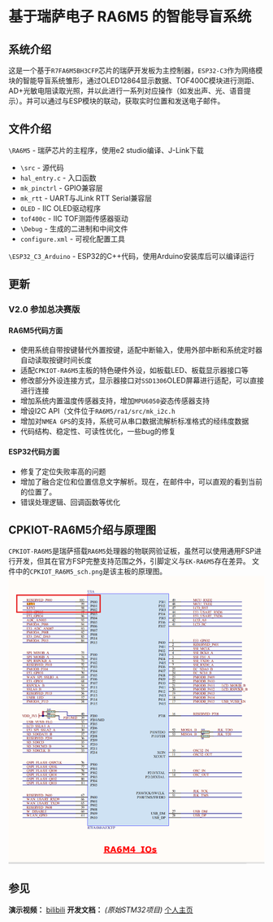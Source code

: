 # 基于瑞萨电子 RA6M5 的智能导盲系统
## 系统介绍
这是一个基于`R7FA6M5BH3CFP`芯片的瑞萨开发板为主控制器，`ESP32-C3`作为网络模块的智能导盲系统雏形，通过OLED12864显示数据、TOF400C模块进行测距、AD+光敏电阻读取光照，并以此进行一系列对应操作（如发出声、光、语音提示）。并可以通过与ESP模块的联动，获取实时位置和发送电子邮件。

## 文件介绍
`\RA6M5` - 瑞萨芯片的主程序，使用e2 studio编译、J-Link下载 
- `\src` - 源代码
- `hal_entry.c` - 入口函数
- `mk_pinctrl` - GPIO兼容层
- `mk_rtt` - UART与JLink RTT Serial兼容层
- `OLED` - IIC OLED驱动程序
- `tof400c` - IIC TOF测距传感器驱动
- `\Debug` - 生成的二进制和中间文件
- `configure.xml` - 可视化配置工具

`\ESP32_C3_Arduino` - ESP32的C++代码，使用Arduino安装库后可以编译运行

## 更新
### V2.0 参加总决赛版
#### RA6M5代码方面
- 使用系统自带按键替代外置按键，适配中断输入，使用外部中断和系统定时器自动读取按键时间长度
- 适配`CPKIOT-RA6M5`主板的特色硬件外设，如板载LED、板载显示器接口等
- 修改部分外设连接方式，显示器接口对`SSD1306`OLED屏幕进行适配，可以直接进行连接
- 增加系统内置温度传感器支持，增加`MPU6050`姿态传感器支持
- 增设I2C API（文件位于`RA6M5/ra1/src/mk_i2c.h`
- 增加对`NMEA GPS`的支持，系统可从串口数据流解析标准格式的经纬度数据
- 代码结构、稳定性、可读性优化，一些bug的修复

#### ESP32代码方面
- 修复了定位失败率高的问题
- 增加了融合定位和位置信息文字解析。现在，在邮件中，可以直观的看到当前的位置了。
- 错误处理逻辑、回调函数等优化

## CPKIOT-RA6M5介绍与原理图
`CPKIOT-RA6M5`是瑞萨搭载`RA6M5`处理器的物联网验证板，虽然可以使用通用FSP进行开发，但其在官方FSP完整支持范围之外，引脚定义与`EK-RA6M5`存在差异。
文件中的`CPKIOT_RA6M5_sch.png`是该主板的原理图。
![sch](./CPKIOT_RA6M5_sch.png)

## 参见
**演示视频：** [bilibili](https://www.bilibili.com/video/BV1hxGgzbE6b)
**开发文档：** *(原始STM32项目)* [个人主页](https://snowmiku-home.top/2025/06/24/post-2025624/)